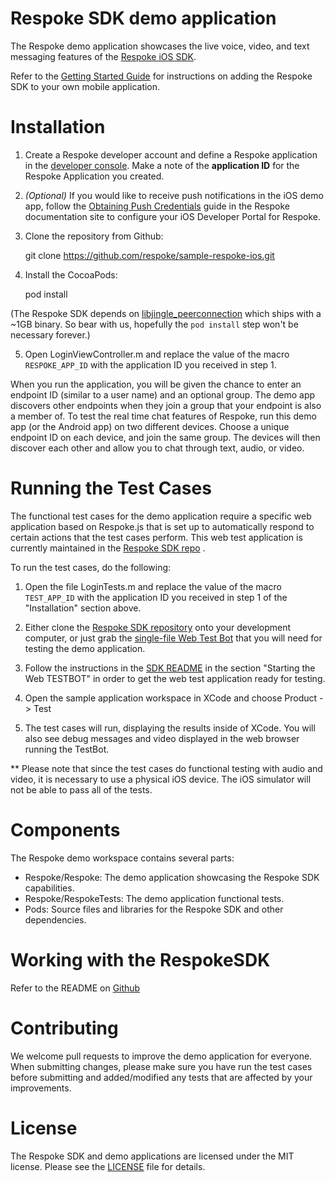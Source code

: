 Respoke SDK demo application
============================

The Respoke demo application showcases the live voice, video, and text messaging features of the [Respoke iOS SDK](https://github.com/respoke/respoke-sdk-ios).

Refer to the [Getting Started Guide](https://docs.respoke.io/client/ios/getting-started.html) for instructions on adding the Respoke SDK to your own mobile application.

Installation
============

1) Create a Respoke developer account and define a Respoke application in the [developer console](https://portal.respoke.io/#/signup). Make a note of the **application ID** for the Respoke Application you created.

2) _(Optional)_ If you would like to receive push notifications in the iOS demo app, follow the [Obtaining Push Credentials](https://docs.respoke.io/client/ios/ios-push-notification-credentials.html) guide in the Respoke documentation site to configure your iOS Developer Portal for Respoke.

3) Clone the repository from Github:

    git clone https://github.com/respoke/sample-respoke-ios.git

4) Install the CocoaPods:

    pod install

(The Respoke SDK depends on [libjingle_peerconnection](http://cocoadocs.org/docsets/libjingle_peerconnection) which ships with a ~1GB binary. So bear with us, hopefully the `pod install` step won't be necessary forever.)

5) Open LoginViewController.m and replace the value of the macro `RESPOKE_APP_ID` with the application ID you received in step 1.

When you run the application, you will be given the chance to enter an endpoint ID (similar to a user name) and an optional group. The demo app discovers other endpoints when they join a group that your endpoint is also a member of. To test the real time chat features of Respoke, run this demo app (or the Android app) on two different devices. Choose a unique endpoint ID on each device, and join the same group. The devices will then discover each other and allow you to chat through text, audio, or video.

Running the Test Cases
==========================

The functional test cases for the demo application require a specific web application based on Respoke.js that is set up to automatically respond to certain actions that the test cases perform. This web test application is currently maintained in the [Respoke SDK repo](https://github.com/respoke/respoke-sdk-ios)
.

To run the test cases, do the following:

1) Open the file LoginTests.m and replace the value of the macro `TEST_APP_ID` with the application ID you received in step 1 of the "Installation" section above.

2) Either clone the [Respoke SDK repository](https://github.com/respoke/respoke-sdk-ios) onto your development computer, or just grab the [single-file Web Test Bot](https://github.com/respoke/respoke-sdk-ios/blob/master/RespokeSDKTests/WebTestBot/index.html) that you will need for testing the demo application.

3) Follow the instructions in the [SDK README](https://github.com/respoke/respoke-sdk-ios/blob/master/README.md) in the section "Starting the Web TESTBOT" in order to get the web test application ready for testing.

4) Open the sample application workspace in XCode and choose Product -> Test

5) The test cases will run, displaying the results inside of XCode. You will also see debug messages and video displayed in the web browser running the TestBot.

** Please note that since the test cases do functional testing with audio and video, it is necessary to use a physical iOS device. The iOS simulator will not be able to pass all of the tests.

Components
==========

The Respoke demo workspace contains several parts:

* Respoke/Respoke: The demo application showcasing the Respoke SDK capabilities.
* Respoke/RespokeTests: The demo application functional tests.
* Pods: Source files and libraries for the Respoke SDK and other dependencies.

Working with the RespokeSDK
===========================

Refer to the README on [Github](https://github.com/respoke/respoke-sdk-ios)

Contributing
============

We welcome pull requests to improve the demo application for everyone. When submitting changes, please make sure you have run the test cases before submitting and added/modified any tests that are affected by your improvements.

License
=======

The Respoke SDK and demo applications are licensed under the MIT license. Please see the [LICENSE](LICENSE) file for details.
